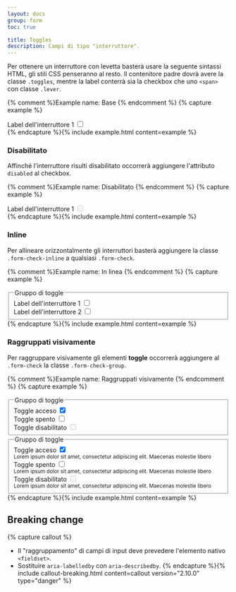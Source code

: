 ```yaml
---
layout: docs
group: form
toc: true

title: Toggles
description: Campi di tipo "interruttore".
---
```


Per ottenere un interruttore con levetta basterà usare la seguente sintassi HTML, gli stili CSS penseranno al resto. Il contenitore padre dovrà avere la classe `.toggles`, mentre la label conterrà sia la checkbox che uno `<span>` con classe `.lever`.

{% comment %}Example name: Base {% endcomment %}
{% capture example %}
<div>
  <div class="row">
    <div class="form-check col-6">
      <div class="toggles">
        <label for="toggleEsempio1a">
          Label dell'interruttore 1
          <input type="checkbox" id="toggleEsempio1a">
          <span class="lever"></span>
        </label>
      </div>
    </div>
  </div>
</div>
{% endcapture %}{% include example.html content=example %}

### Disabilitato

Affinché l'interruttore risulti disabilitato occorrerà aggiungere l'attributo `disabled` al checkbox.

{% comment %}Example name: Disabilitato {% endcomment %}
{% capture example %}
<div>
  <div class="row">
    <div class="form-check col-6">
      <div class="toggles">
        <label for="toggleEsempio2a">
          Label dell'interruttore 1
          <input disabled type="checkbox" id="toggleEsempio2a">
          <span class="lever"></span>
        </label>
      </div>
    </div>
  </div>
</div>
{% endcapture %}{% include example.html content=example %}

### Inline

Per allineare orizzontalmente gli interruttori basterà aggiungere la classe `.form-check-inline` a qualsiasi `.form-check`.

{% comment %}Example name: In linea {% endcomment %}
{% capture example %}
<fieldset>
  <legend>Gruppo di toggle</legend>
  <div class="form-check form-check-inline">
    <div class="toggles">
      <label for="toggleEsempio3ainline">
        Label dell'interruttore 1
        <input type="checkbox" id="toggleEsempio3ainline">
        <span class="lever"></span>
      </label>
    </div>
  </div>
  <div class="form-check form-check-inline">
    <div class="toggles">
      <label for="toggleEsempio3binline">
        Label dell'interruttore 2
        <input type="checkbox" id="toggleEsempio3binline">
        <span class="lever leverRight"></span>
      </label>
    </div>
  </div>
</fieldset>
{% endcapture %}{% include example.html content=example %}


### Raggruppati visivamente

Per raggruppare visivamente gli elementi **toggle** occorrerà aggiungere al `.form-check` la classe `.form-check-group`.

{% comment %}Example name: Raggruppati visivamente {% endcomment %}
{% capture example %}
<div>
  <div class="row">
    <fieldset class="col-5">
      <legend>Gruppo di toggle</legend>
      <div class="form-check form-check-group">
        <div class="toggles">
          <label for="toggleEsempio3a">
            Toggle acceso
            <input type="checkbox" id="toggleEsempio3a" checked>
            <span class="lever"></span>
          </label>
        </div>
      </div>
      <div class="form-check form-check-group">
        <div class="toggles">
          <label for="toggleEsempio3b">
            Toggle spento
            <input type="checkbox" id="toggleEsempio3b">
            <span class="lever"></span>
          </label>
        </div>
      </div>
      <div class="form-check form-check-group">
        <div class="toggles">
          <label for="toggleEsempio3c">
            Toggle disabilitato
            <input type="checkbox" id="toggleEsempio3c" disabled>
            <span class="lever"></span>
          </label>
        </div>
      </div>
    </fieldset>
    <div class="col-2"></div>
    <fieldset class="col-5">
      <legend>Gruppo di toggle</legend>
      <div class="form-check form-check-group">
        <div class="toggles">
          <label for="toggleEsempio3d">
            Toggle acceso
            <input type="checkbox" id="toggleEsempio3d" aria-describedby="toggle3d-help" checked>
            <span class="lever"></span>
          </label>
        </div>
        <small id="toggle3d-help" class="form-text">Lorem ipsum dolor sit amet, consectetur adipiscing elit. Maecenas molestie libero</small>
      </div>
      <div class="form-check form-check-group">
        <div class="toggles">
          <label for="toggleEsempio3e">
            Toggle spento
            <input type="checkbox" id="toggleEsempio3e" aria-describedby="toggle3e-help">
            <span class="lever"></span>
          </label>
        </div>
        <small id="toggle3e-help" class="form-text">Lorem ipsum dolor sit amet, consectetur adipiscing elit. Maecenas molestie libero</small>
      </div>
      <div class="form-check form-check-group">
        <div class="toggles">
          <label for="toggleEsempio3f">
            Toggle disabilitato
            <input type="checkbox" id="toggleEsempio3f" aria-describedby="toggle3f-help" disabled>
            <span class="lever"></span>
          </label>
        </div>
        <small id="toggle3f-help" class="form-text">Lorem ipsum dolor sit amet, consectetur adipiscing elit. Maecenas molestie libero</small>
      </div>
    </fieldset>
  </div>
</div>
{% endcapture %}{% include example.html content=example %}

## Breaking change

{% capture callout %}
- Il "raggruppamento" di campi di input deve prevedere l'elemento nativo `<fieldset>`. 
- Sostituire `aria-labelledby` con `aria-describedby`.
{% endcapture %}{% include callout-breaking.html content=callout version="2.10.0" type="danger" %}
